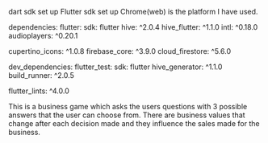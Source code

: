 dart sdk set up
Flutter sdk set up
Chrome(web) is the platform I have used.

dependencies:
flutter:
sdk: flutter
hive: ^2.0.4
hive_flutter: ^1.1.0
intl: ^0.18.0
audioplayers: ^0.20.1

cupertino_icons: ^1.0.8
firebase_core: ^3.9.0
cloud_firestore: ^5.6.0

dev_dependencies:
flutter_test:
sdk: flutter
hive_generator: ^1.1.0
build_runner: ^2.0.5

flutter_lints: ^4.0.0

This is a business game which asks the users questions with 3 possible answers that the user can choose from. There are business values that change after each decision made and they influence the sales made for the business.